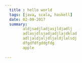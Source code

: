 ```yaml
---
  title : hello world
  tags: [java, scala, haskell]
  date: 02-09-2017
  summary:
        aldjsadjladjasjldjadlj
        adlasjdlsjadjadjlajdklad
        adljaldjaljdljaldjlalsdj
        dfgdfdfgddgfdg
        apple
        
---
```

